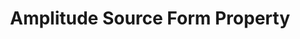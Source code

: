 ---
# -------------------------- #
#        CONTENT TYPE        #
# -------------------------- #

content-type: "api-form"
form-type: "source"
key: "source-form-properties-amplitude-object"


# -------------------------- #
#        OBJECT INFO         #
# -------------------------- #

title: "Amplitude Source Form Property"
api-type: "platform.amplitude"
display-name: "Amplitude"

source-type: "saas"
docs-name: "amplitude"

description: ""


# -------------------------- #
#      OBJECT ATTRIBUTES     #
# -------------------------- #

uses-start-date: true

object-attributes:
  - name: "account"
    type: "string"
    required: true
    description: "The account ID for the Amplitude Snowflake warehouse."
    value: "<AMPLITUDE_SNOWFLAKE_ACCOUNT>"

  - name: "username"
    required: true
    type: "string"
    description: "The username of the {{ integration }} database user."
    value: "<USERNAME>"

  - name: "warehouse"
    type: "string"
    required: true
    description: "The name of the Amplitude Snowflake warehouse."
    value: "<AMPLITUDE_WAREHOUSE>"
---